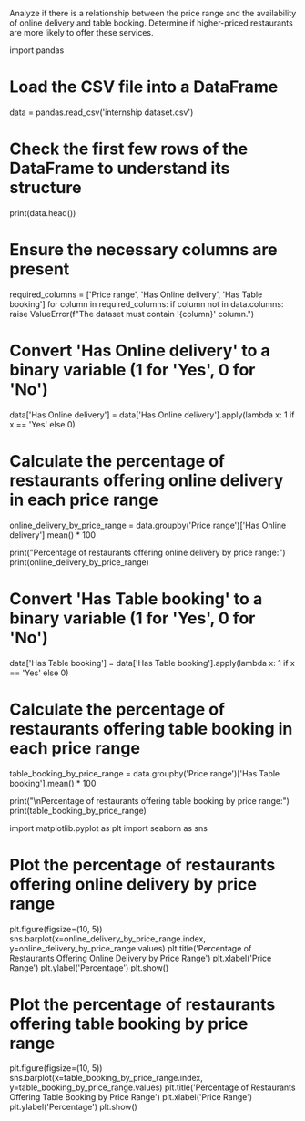 Analyze if there is a relationship between the price range and the availability of online
delivery and table booking. Determine if higher-priced restaurants are more 
likely to offer these services.


import pandas

# Load the CSV file into a DataFrame
data = pandas.read_csv('internship dataset.csv')

# Check the first few rows of the DataFrame to understand its structure
print(data.head())

# Ensure the necessary columns are present
required_columns = ['Price range', 'Has Online delivery', 'Has Table booking']
for column in required_columns:
    if column not in data.columns:
        raise ValueError(f"The dataset must contain '{column}' column.")

# Convert 'Has Online delivery' to a binary variable (1 for 'Yes', 0 for 'No')
data['Has Online delivery'] = data['Has Online delivery'].apply(lambda x: 1 if x == 'Yes' else 0)

# Calculate the percentage of restaurants offering online delivery in each price range
online_delivery_by_price_range = data.groupby('Price range')['Has Online delivery'].mean() * 100

print("Percentage of restaurants offering online delivery by price range:")
print(online_delivery_by_price_range)

# Convert 'Has Table booking' to a binary variable (1 for 'Yes', 0 for 'No')
data['Has Table booking'] = data['Has Table booking'].apply(lambda x: 1 if x == 'Yes' else 0)

# Calculate the percentage of restaurants offering table booking in each price range
table_booking_by_price_range = data.groupby('Price range')['Has Table booking'].mean() * 100

print("\nPercentage of restaurants offering table booking by price range:")
print(table_booking_by_price_range)

import matplotlib.pyplot as plt
import seaborn as sns

# Plot the percentage of restaurants offering online delivery by price range
plt.figure(figsize=(10, 5))
sns.barplot(x=online_delivery_by_price_range.index, y=online_delivery_by_price_range.values)
plt.title('Percentage of Restaurants Offering Online Delivery by Price Range')
plt.xlabel('Price Range')
plt.ylabel('Percentage')
plt.show()

# Plot the percentage of restaurants offering table booking by price range
plt.figure(figsize=(10, 5))
sns.barplot(x=table_booking_by_price_range.index, y=table_booking_by_price_range.values)
plt.title('Percentage of Restaurants Offering Table Booking by Price Range')
plt.xlabel('Price Range')
plt.ylabel('Percentage')
plt.show()

